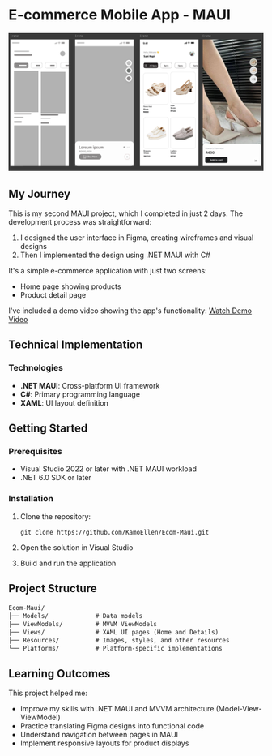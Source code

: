# E-commerce Mobile App - MAUI

![E-commerce App Screenshot](https://github.com/KamoEllen/Ecom-Maui/blob/main/readme%20files/image.png)

## My Journey

This is my second MAUI project, which I completed in just 2 days. The development process was straightforward:

1. I designed the user interface in Figma, creating wireframes and visual designs
2. Then I implemented the design using .NET MAUI with C#

It's a simple e-commerce application with just two screens:
- Home page showing products
- Product detail page

I've included a demo video showing the app's functionality:
[Watch Demo Video](https://github.com/KamoEllen/Ecom-Maui/blob/main/readme%20files/video.gif)

## Technical Implementation

### Technologies
- **.NET MAUI**: Cross-platform UI framework
- **C#**: Primary programming language
- **XAML**: UI layout definition

## Getting Started

### Prerequisites
- Visual Studio 2022 or later with .NET MAUI workload
- .NET 6.0 SDK or later

### Installation

1. Clone the repository:
   ```
   git clone https://github.com/KamoEllen/Ecom-Maui.git
   ```

2. Open the solution in Visual Studio

3. Build and run the application

## Project Structure

```
Ecom-Maui/
├── Models/             # Data models
├── ViewModels/         # MVVM ViewModels
├── Views/              # XAML UI pages (Home and Details)
├── Resources/          # Images, styles, and other resources
└── Platforms/          # Platform-specific implementations
```

## Learning Outcomes

This project helped me:
- Improve my skills with .NET MAUI and MVVM architecture (Model-View-ViewModel) 
- Practice translating Figma designs into functional code
- Understand navigation between pages in MAUI
- Implement responsive layouts for product displays
